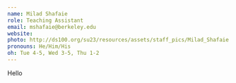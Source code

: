 ```yaml
---
name: Milad Shafaie
role: Teaching Assistant
email: mshafaie@berkeley.edu
website: 
photo: http://ds100.org/su23/resources/assets/staff_pics/Milad_Shafaie.jpg
pronouns: He/Him/His
oh: Tue 4-5, Wed 3-5, Thu 1-2
---
```

Hello
